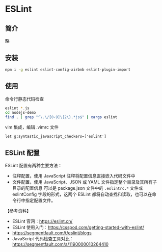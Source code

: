# ESLint

## 简介

略

## 安装 

```bash
npm i -g eslint eslint-config-airbnb eslint-plugin-import
```

## 使用

命令行静态代码检查

```bash
eslint *.js
cd nodejs-demo
find . | grep "^\.\/[0-9]\{2\}.*js$" | xargs eslint
```

vim 集成，编辑 .vimrc 文件

```
let g:syntastic_javascript_checkers=['eslint']
```

## ESLint 配置

ESLint 配置有两种主要方法：
- 注释配置，使用 JavaScript 注释将配置信息直接嵌入代码文件中
- 文件配置，使用 JavaScript、JSON 或 YAML 文件指定整个目录及其所有子目录的配置信息
可以是 package.json 文件中的 `.eslintrc.*` 文件或 eslintConfig 字段的形式，这两个 ESLint 都将自动查找和读取，也可以在命令行中指定配置文件。






【参考资料】
- ESLint 官网：https://eslint.cn/
- ESLint 使用入门：https://csspod.com/getting-started-with-eslint/
- https://segmentfault.com/t/eslint/blogs
- JavaScript 代码检查工具对比：https://segmentfault.com/a/1190000010264410


